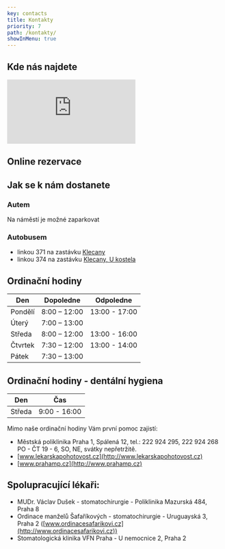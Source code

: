 ```yaml
---
key: contacts
title: Kontakty
priority: 7
path: /kontakty/
showInMenu: true
---
```

## Kde nás najdete

<div class="mapContainer">
<iframe src="https://www.google.com/maps/embed?pb=!1m18!1m12!1m3!1d1036.2459005974915!2d14.4122861170987!3d50.175651031038285!2m3!1f0!2f0!3f0!3m2!1i1024!2i768!4f13.1!3m3!1m2!1s0x470bea6b3baa0ac1%3A0xd7f44e4b8719662a!2zTsOhbS4gVMWZZWLDrXpza8OpaG8gNTQvMTAsIDI1MCA2NyBLbGVjYW55!5e0!3m2!1scs!2scz!4v1553100441696" frameborder="0" style="border:0" allowfullscreen></iframe>
</div>

## Online rezervace

<script type="text/javascript" src="https://www.xdent.cz/js/booking.js" />
<script type="text/javascript">CreateBookNowButton('ondrackova','Medium');</script>

## Jak se k nám dostanete

### Autem

Na náměstí je možné zaparkovat

### Autobusem

* linkou 371 na zastávku [Klecany](https://goo.gl/maps/3BPeafNnRnVMPagT6)
* linkou 374 na zastávku [Klecany, U kostela](https://goo.gl/maps/aGiwPuurW4v9Mc1WA)

## Ordinační hodiny

| Den     | Dopoledne    | Odpoledne     |
| ------- | ------------ | ------------- |
| Pondělí | 8:00 – 12:00 | 13:00 - 17:00 |
| Úterý   | 7:00 – 13:00 |               |
| Středa  | 8:00 – 12:00 | 13:00 - 16:00 |
| Čtvrtek | 7:30 – 12:00 | 13:00 - 14:00 |
| Pátek   | 7:30 – 13:00 |               |

## Ordinační hodiny - dentální hygiena

| Den     | Čas          |
| ------- | ------------ |
| Středa  | 9:00 - 16:00 |

Mimo naše ordinační hodiny Vám první pomoc zajistí:

* Městská poliklinika Praha 1, Spálená 12, tel.: 222 924 295, 222 924 268 PO - ČT 19 - 6, SO, NE, svátky nepřetržitě.
* [www.lekarskapohotovost.cz](http://www.lekarskapohotovost.cz)
* [www.prahamp.cz](http://www.prahamp.cz)

## Spolupracující lékaři:

* MUDr. Václav Dušek - stomatochirurgie - Poliklinika Mazurská 484, Praha 8
* Ordinace manželů Šafaříkových - stomatochirurgie - Uruguayská 3, Praha 2 ([www.ordinacesafarikovi.cz](http://www.ordinacesafarikovi.cz))
* Stomatologická klinika VFN Praha - U nemocnice 2, Praha 2
